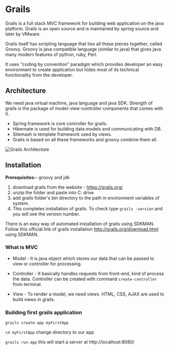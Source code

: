 # Grails
Grails is a full stack MVC framework for building web application on the java platform.
Grails is an open source and is maintained by spring source and later by VMware.

Grails itself has scripting language that ties all these pieces together, called Groovy.
Groovy is java compatible language (similar to java) that gives java many modern features of python, ruby, Perl.

It uses "coding by convention" paradigm which provides developer an easy environment to create application but hides most of its technical functionality from the developer.

## Architecture
We need java virtual machine, java language and java SDK.
Strength of grails is the package of model-view-controller components that comes with it.
* Spring framework is core controller for grails.
* Hibernate is used for building data models and communicating with DB.
* Sitemash is template framework used by views.
* Grails is based on all these frameworks and groovy combine them all.  


![Grails Architecture](https://leanpub.com/site_images/grails3book/technologies-inside-grails.png)

## Installation

**Prerequisites:-** groovy and jdk

1. download grails from the website - https://grails.org/ 
1. unzip the folder and paste into C: drive
1. add grails folder's bin directory to the path in environment variables of system.
1. This completes installation of grails. To check type `grails -version` and you will see the version number.

There is an easy way of automated installation of grails using SDKMAN. 
Follow this official link of grails installation http://grails.org/download.html using SDKMAN.


### What is MVC
* Model - It is java object which stores our data that can be passed to view or controller for processing.

* Controller - It basically handles requests from front-end, kind of process the data. Controller can be created with command `create-controller` from terminal.

* View - To render a model, we need views. HTML, CSS, AJAX are used to build views in grails.

### Building first grails application

`grails create-app myFirstApp`

`cd myFirstApp`   change directory to our app

`grails run-app`  this will start a server at http://localhost:8080/ 

